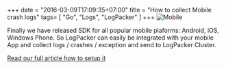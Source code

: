 +++
date = "2016-03-09T17:09:35+07:00"
title = "How to collect Mobile crash logs"
tags= [ "Go", "Logs", "LogPacker" ]
+++
![Mobile](/mobile-platforms.png)
<!--more-->
Finally we have released SDK for all popular mobile plaforms: Android, iOS, Windows Phone. So LogPacker can easily be integrated with your mobile App and collect logs / crashes / exception and send to LogPacker Cluster.

[Read our full article how to setup it](https://logpacker.com/blog/how-to-collect-mobile-crash-logs)
